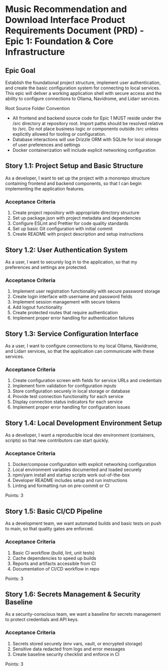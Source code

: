 # Music Recommendation and Download Interface Product Requirements Document (PRD) - Epic 1: Foundation & Core Infrastructure

## Epic Goal

Establish the foundational project structure, implement user authentication, and create the basic configuration system for connecting to local services. This epic will deliver a working application shell with secure access and the ability to configure connections to Ollama, Navidrome, and Lidarr services.

Root Source Folder Convention
- All frontend and backend source code for Epic 1 MUST reside under the /src directory at repository root. Import paths should be resolved relative to /src. Do not place business logic or components outside /src unless explicitly allowed for tooling or configuration.
- Database interactions will use Drizzle ORM with SQLite for local storage of user preferences and settings
- Docker containerization will include explicit networking configuration

## Story 1.1: Project Setup and Basic Structure

As a developer,
I want to set up the project with a monorepo structure containing frontend and backend components,
so that I can begin implementing the application features.

### Acceptance Criteria

1. Create project repository with appropriate directory structure
2. Set up package.json with project metadata and dependencies
3. Configure ESLint and Prettier for code quality standards
4. Set up basic Git configuration with initial commit
5. Create README with project description and setup instructions

## Story 1.2: User Authentication System

As a user,
I want to securely log in to the application,
so that my preferences and settings are protected.

### Acceptance Criteria

1. Implement user registration functionality with secure password storage
2. Create login interface with username and password fields
3. Implement session management with secure tokens
4. Add logout functionality
5. Create protected routes that require authentication
6. Implement proper error handling for authentication failures

## Story 1.3: Service Configuration Interface

As a user,
I want to configure connections to my local Ollama, Navidrome, and Lidarr services,
so that the application can communicate with these services.

### Acceptance Criteria

1. Create configuration screen with fields for service URLs and credentials
2. Implement form validation for configuration inputs
3. Store configuration securely in local storage or database
4. Provide test connection functionality for each service
5. Display connection status indicators for each service
6. Implement proper error handling for configuration issues

## Story 1.4: Local Development Environment Setup

As a developer,
I want a reproducible local dev environment (containers, scripts) so that new contributors can start quickly.

### Acceptance Criteria

1. Docker/compose configuration with explicit networking configuration
2. Local environment variables documented and loaded securely
3. npm/yarn install and startup scripts work out-of-the-box
4. Developer README includes setup and run instructions
5. Linting and formatting run on pre-commit or CI

Points: 3

## Story 1.5: Basic CI/CD Pipeline

As a development team, we want automated builds and basic tests on push to main, so that quality gates are enforced.

### Acceptance Criteria

1. Basic CI workflow (build, lint, unit tests)
2. Cache dependencies to speed up builds
3. Reports and artifacts accessible from CI
4. Documentation of CI/CD workflow in repo

Points: 3

## Story 1.6: Secrets Management & Security Baseline

As a security-conscious team, we want a baseline for secrets management to protect credentials and API keys.

### Acceptance Criteria

1. Secrets stored securely (env vars, vault, or encrypted storage)
2. Sensitive data redacted from logs and error messages
3. Create baseline security checklist and enforce in CI

Points: 3